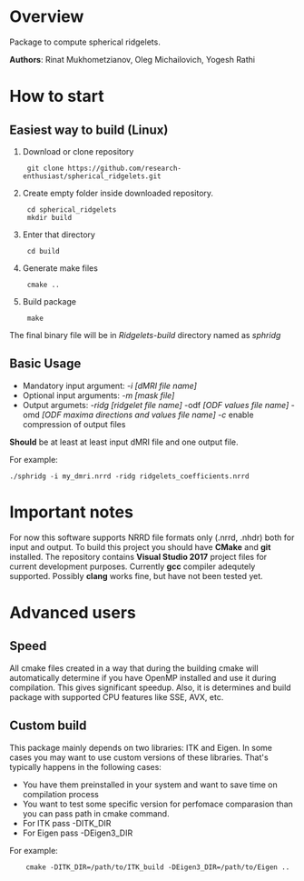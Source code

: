 # Overview
Package to compute spherical ridgelets.

**Authors**: Rinat Mukhometzianov, Oleg Michailovich, Yogesh Rathi

# How to start

## Easiest way to build (Linux)
1. Download or clone repository

        git clone https://github.com/research-enthusiast/spherical_ridgelets.git

2. Create empty folder inside downloaded repository.
    
        cd spherical_ridgelets
        mkdir build

3. Enter that directory

        cd build

4. Generate make files

        cmake ..

5. Build package

        make

The final binary file will be in *Ridgelets-build* directory named as *sphridg*

## Basic Usage
* Mandatory input argument: *-i [dMRI file name]*
* Optional input arguments: *-m [mask file]*
* Output argumets: *-ridg [ridgelet file name]* -odf *[ODF values file name]* -omd *[ODF maxima directions and values file name]* *-c* enable compression of output files

**Should** be at least at least input dMRI file and one output file.

For example:

    ./sphridg -i my_dmri.nrrd -ridg ridgelets_coefficients.nrrd

# Important notes
For now this software supports NRRD file formats only (.nrrd, .nhdr) both for input and output. To build this project you should have **CMake** and **git** installed. The repository contains **Visual Studio 2017** project files for current development purposes. Currently **gcc** compiler adequtely supported. Possibly **clang** works fine, but have not been tested yet.

# Advanced users

## Speed
All cmake files created in a way that during the building cmake will automatically determine if you have OpenMP installed and use it during compilation. This gives significant speedup. Also, it is determines and build package with supported CPU features like SSE, AVX, etc.

## Custom build
This package mainly depends on two libraries: ITK and Eigen. In some cases you may want to use custom versions of these libraries. That's typically happens in the following cases:
* You have them preinstalled in your system and want to save time on compilation process 
* You want to test some specific version for perfomace comparasion
than you can pass path in cmake command.
* For ITK pass -DITK_DIR
* For Eigen pass -DEigen3_DIR

For example:

        cmake -DITK_DIR=/path/to/ITK_build -DEigen3_DIR=/path/to/Eigen ..
